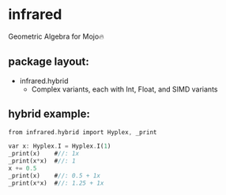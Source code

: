 # infrared
Geometric Algebra for Mojo🔥

## package layout:

- infrared.hybrid
  - Complex variants, each with Int, Float, and SIMD variants


## hybrid example: 

```Rust
from infrared.hybrid import Hyplex, _print

var x: Hyplex.I = Hyplex.I(1)
_print(x)    #//: 1x
_print(x*x)  #//: 1
x += 0.5
_print(x)    #//: 0.5 + 1x
_print(x*x)  #//: 1.25 + 1x
```
